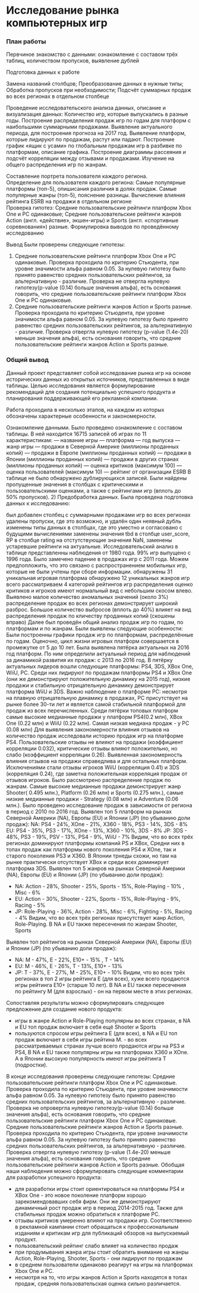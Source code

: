 # Исследование рынка компьютерных игр
### План работы
Первчиное знакомство с данными: ознакомление с составом трёх таблиц, количеством пропусков, выявление дублей

Подготовка данных к работе

Замена названий столбцов;
Преобразование данных в нужные типы;
Обработка пропусков при необходимости;
Подсчёт суммарных продаж во всех регионах в отдельном столбеце  

Проведение исследовательского анализа данных, описание и визуализация данных:
Количество игр, которые выпускались в разные годы.
Построение распределения продаж игр по годам для платформ с наибольшими суммарными продажами.
Выявление актуального периода, для построения прогноза на 2017 год.
Выявление платформ, которые лидируют по продажам, растут или падают.
Построение график «ящик с усами» по глобальным продажам игр в разбивке по платформам, описание графика.
Построение диаграммы рассеяния и подсчёт корреляции между отзывами и продажами.
Изучение на общего распределения игр по жанрам.  

Составление портрета пользователя каждого региона.  
Определение для пользователя каждого региона:
Самые популярные платформы (топ-5), опишисания различия в долях продаж.
Самые популярные жанры (топ-5), пояснение разницы.
Вычисление влияния рейтинга ESRB на продажи в отдельном регионе  
Проверка гипотез:
Средние пользовательские рейтинги платформ Xbox One и PC одинаковые;
Средние пользовательские рейтинги жанров Action (англ. «действие», экшен-игры) и Sports (англ. «спортивные соревнования») разные.
Формулировка выводов по проведённому исследованию

Вывод
Были проверены следующие гипотезы:
1) Средние пользовательские рейтинги платформ Xbox One и PC одинаковые.
Проверка проходила по критерию Стьюдента, при уровне значимости альфа равном 0.05. За нулевую гипотезу было принято равенство средних пользовательских рейтингов, за альтернативную - различие.
Проверка не отвергла нулевую гипотезу(p-value (0.14) больше значения альфа), есть основания говорить, что средние пользовательские рейтинги платформ Xbox One и PC одинаковые.
2) Средние пользовательские рейтинги жанров Action и Sports разные.
Проверка проходила по критерию Стьюдента, при уровне значимости альфа равном 0.05. За нулевую гипотезу было принято равенство средних пользовательских рейтингов, за альтернативную - различие.
Проверка отвергла нулевую гипотезу (p-value (1.4e-20) меньше значения альфа), есть основания говорить, что средние пользовательские рейтинги жанров Action и Sports разные.

### Общий вывод
Данный проект представляет собой исследование рынка игр на основе исторических данных из открытых источников, представленных в виде таблицы. Целью исследования является формулирование рекомендаций для создания потенциально успешного продукта и планирования поддерживающей его рекламной компании.

Работа проходила в несколько этапов, на каждом из которых обозначены характерные особенности и закономерности.

Ознакомление данными.
Было проведено ознакомление с составом таблицы. В ней находится 16715 записей об играх по 11 характеристикам:
— название игры
— платформа
— год выпуска
— жанр игры
— продажи в Северной Америке (миллионы проданных копий)
— продажи в Европе (миллионы проданных копий)
— продажи в Японии (миллионы проданных копий)
— продажи в других странах (миллионы проданных копий)
— оценка критиков (максимум 100)
— оценка пользователей (максимум 10)
— рейтинг от организации ESRB
В таблице не было обнаружено дублирующихся записей.
Были найдены пропущенные значения в столбцах с критическими и пользовательскими оценками, а также с рейтингами игр (вплоть до 50% пропусков).
2) Предобработка данных.
Была проведена подготовка данных к исследованию:

был добавлен столбец с суммарными продажами игр во всех регионах
удалены пропуски, где это возможно, и удалён один неявный дубль
изменены типы данных в столбцах, где это уместно и согласовано с будущими вычислениями
заменены значения tbd в столбце user_score, RP в столбце rating на отстутствующие значения NaN, заменены устаревшие рейтинги на актуальные.
Исследовательский анализ
в таблице представленны наблюдения от 1980 года. 99% игр выпущено с 1996 года. Было замечено падение в продажах игр с 2011 года. Можем предпопложить, что это связано с распространением мобильных игр, которые не были учтены при сборе информации.
обнаружены 31 уникальная игровая платформа
обнаружено 12 уникальных жанров игр
всего рассматриваем 4 категорий рейтингов игр
распределения оценко критиков и игроков имеют нормальный вид с небольшим скосом влево. Выявлено малое количество аномальных значений (около 3%)
распределение продаж во всех регионах демонстрирует широкий разброс. Большое количество выбросов (вплоть до 40%) влияет на вид распределения продаж по кличеству проданных копий (скошены вправо)
Далее был проведён общий анализ продаж игр по годам, по платформам и по жанрам. Были выявлены следующие особенности:
Были построенны графики продаж игр по платформам, распределённые по годам. Оценочно, цикл жизни игровых платформ совершается в промежутке от 5 до 10 лет.
Была выявлена пятёрка актуальных на 2016 год платформ. По ним определили актуальный период для наблюдений за динамикой развития их продаж: с 2013 по 2016 год.
В пятёрку актуальных лидеров вошли следующие платформы: PS4, 3DS, XBox One, WiiU, PC. Среди них лидируют по продажам платформы PS4 и XBox One (они же демонстрируют положительную динамику на 2015 год), низкие продажи и стабильную отрицательную динамику демонстрирует платформа WiiU и 3DS. Важно наблюдение о платформе PC: несмотря на плавную отрицательную динамику в продажах, PC присутствует на рынке более 30-ти лет и является самой стабильной платформой для продаж из всех перечисленных.
Среди пятёрки топовых платформ самые высокие медианные продажи у платформ PS4(0.2 млн), XBox One (0.22 млн) и WiiU (0.22 млн). Самая низкая медиана продаж - у PC (0.08 млн)
Для выявления закономерности влияния отзывов на количество продаж исследовали историю продаж игр на платформе PS4. Пользовательские отзывы не влияют на продажи (коэффициент корреляции 0.032), критические отзывы влияют положительно, но слабо (коэффициент корреляции 0.26).
Выявленная закономерность влияния отзывов на продажи справедлива и для остальных платформ. Исключениями стали отзывы игроков WiiU (корреляция 0.41) и 3DS (корреляция 0.24), где заметна положительная корреляция продаж от отзывов игроков.
Было рассмотрено распределение продаж по жанрам. Самые высокие медианные продажи демонстрирует жанр Shooter( 0.495 млн.), Platform (0.26 млн) и Sports (0.275 млн.), самые низкие медианные продажи - Strategy (0.08 млн) и Adventure (0.06 млн.).
Было проведено исследование продаж в зависимости от региона в период с 2010 по 2016 год.
Выявлен топ 5 платформ на рынках Северной Америки (NA), Европы (EU) и Японии (JP) (по убыванию доли продаж):
NA: PS4 - 24%, XOne - 21%, X360 - 18%, PS3 - 14%, 3DS - 8%
EU: PS4 - 35%, PS3 - 17%, XOne - 13%, X360 - 10%, 3DS - 8%
JP: 3DS - 48%, PS3 - 19%, PSV - 13%, PS4 - 9%, WiiU - 7%
Видим, что во всех трёх регионах доминируют платформы компаний PS и XBox, Средни них в топах продаж как платформы нового поколения PS4 и XOne, так и старого поколения PS3 и X360. В Японии трнеды схожи, но там на рынке практически отсутствует XBox и среди всех доминирует платформа 3DS.
Выявлен топ 5 жанров на рынках Северной Америки (NA), Европы (EU) и Японии (JP) (по убыванию доли продаж):
- NA: Action - 28%, Shooter - 25%, Sports - 15%, Role-Playing - 10% , Misc - 6%
- EU: Action - 30%, Shooter - 22%, Sports - 15%, Role-Playing - 9%, Racing - 5%
- JP: Role-Playing - 36%, Action - 28%, Misc - 6%, Fighting - 5%, Racing - 4%
Видим, что во всех трёх регионах присутствует жанр Action, Role-Playing. В NA и EU также пересечения по жанрам Shooter, Sports

Выявлен топ рейтингов на рынках Северной Америки (NA), Европы (EU) и Японии (JP) (по убыванию доли продаж):
- NA: M - 47%, E - 22%, E10+ - 15% , T - 14%
- EU: M - 46%, E - 26%, T - 13%, E10+ - 13%
- JP: T - 37%, E - 27%, M - 25%, E10+ - 10%
Видим, что во всех трёх регионах в топ 2 игры рейтинга Е (для всех), хуже всего продаются игры рейтинга Е10+ (старше 10 лет). В NA и EU также пересечения по рейтингу М (для взрослых) - он на первом месте в этих регионах.

Сопоставляя результаты можно сформулировать следующее предложение для создание нового продукта:
- игры в жанре Action и Role-Playing популярны во всех странах, в NA и EU топ продаж включает в себя ещё Shooter и Sports
- пользуются спросом игры рейтинга E (для всех), в NA и EU топ продаж включает в себя игры рейтина М. - во всех рассматриваемых странах лучше всего продаются игры на PS3 и PS4, В NA и EU также популярны игры на платформах X360 и XOne. А в Японии высокую популярность имеют игры рейтинга Т (подростки).

В конце исследования проверены следующие гипотезы:
Средние пользовательские рейтинги платформ Xbox One и PC одинаковые.
Проверка проходила по критерию Стьюдента, при уровне значимости альфа равном 0.05. За нулевую гипотезу было принято равенство средних пользовательских рейтингов, за альтернативную - различие.
Проверка не опровергла нулевую гипотезу(p-value (0.14) больше значения альфа), есть основания говорить, что средние пользовательские рейтинги платформ Xbox One и PC одинаковые.
Средние пользовательские рейтинги жанров Action и Sports разные.
Проверка проходила по критерию Стьюдента, при уровне значимости альфа равном 0.05. За нулевую гипотезу было принято равенство средних пользовательских рейтингов, за альтернативную - различие.
Проверка отвергла нулевую гипотезу (p-value (1.4e-20) меньше значения альфа), есть основания говорить, что средние пользовательские рейтинги жанров Action и Sports разные.
Обобщая наши наблюдения можно сформулировать следующие комментарии для разработки успешного продукта:
- для разработки игры стоит ориентироваться на платформы PS4 и XBox One - это новое поколение платформ хорошо зарекомендовавших себя фирм. Они же демонстрируют динамичный рост продаж игр в период 2014-2015 год. Также для стабильных продаж можно обратиться к платформе PC.
- отзывы критиков умеренно влияют на продажи игр. Соответственно в рекламной кампании стоит обращаться к профессиональным изданиям и критикам игр для публикаций обзоров на выпускаемый продукт.
- пользовательский рейтинг слабо влияет на количество продаж
- при продумывания жанра игры стоит обратить внимание на жанры Action, Role-Playing, Shooter, Sports - они лидируют по продажам
- в среднем пользователи одинаково реагирут на игры на платформах Xbox One и PC.
- несмотря на то, что игры жанров Action и Sports находятся в топах продаж, средняя пользовательская оценка сильно различается.
